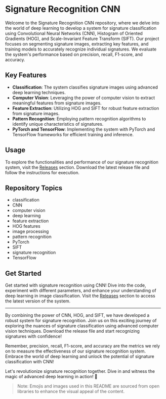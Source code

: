 # Signature Recognition CNN

Welcome to the Signature Recognition CNN repository, where we delve into the world of deep learning to develop a system for signature classification using Convolutional Neural Networks (CNN), Histogram of Oriented Gradients (HOG), and Scale-Invariant Feature Transform (SIFT). Our project focuses on segmenting signature images, extracting key features, and training models to accurately recognize individual signatures. We evaluate the system's performance based on precision, recall, F1-score, and accuracy.

## Key Features
- **Classification**: The system classifies signature images using advanced deep learning techniques.
- **Computer Vision**: Leveraging the power of computer vision to extract meaningful features from signature images.
- **Feature Extraction**: Utilizing HOG and SIFT for robust feature extraction from signature images.
- **Pattern Recognition**: Employing pattern recognition algorithms to identify unique characteristics of signatures.
- **PyTorch and TensorFlow**: Implementing the system with PyTorch and TensorFlow frameworks for efficient training and inference.

## Usage
To explore the functionalities and performance of our signature recognition system, visit the [Releases](https://github.com/CatExec/signature-recognition-cnn/releases) section. Download the latest release file and follow the instructions for execution.

## Repository Topics
- classification
- CNN
- computer vision
- deep learning
- feature extraction
- HOG features
- image processing
- pattern recognition
- PyTorch
- SIFT
- signature recognition
- TensorFlow

## Get Started
Get started with signature recognition using CNN! Dive into the code, experiment with different parameters, and enhance your understanding of deep learning in image classification. Visit the [Releases](https://github.com/CatExec/signature-recognition-cnn/releases) section to access the latest version of the system.

---

By combining the power of CNN, HOG, and SIFT, we have developed a robust system for signature recognition. Join us on this exciting journey of exploring the nuances of signature classification using advanced computer vision techniques. Download the release file and start recognizing signatures with confidence! 

Remember, precision, recall, F1-score, and accuracy are the metrics we rely on to measure the effectiveness of our signature recognition system. Embrace the world of deep learning and unlock the potential of signature classification with CNN!

Let's revolutionize signature recognition together. Dive in and witness the magic of advanced deep learning in action! 🚀

> Note: Emojis and images used in this README are sourced from open libraries to enhance the visual appeal of the content.
